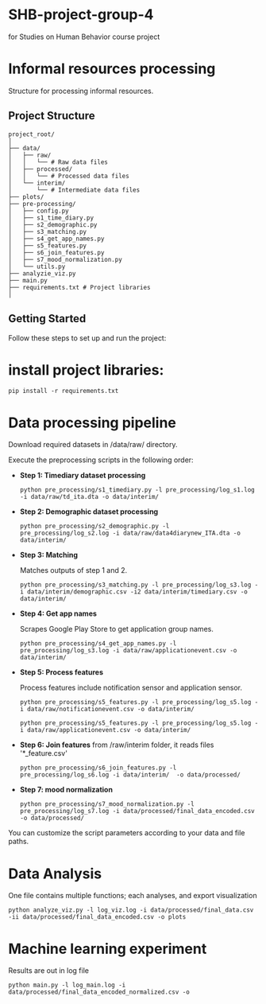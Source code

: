 # SHB-project-group-4
for Studies on Human Behavior course project

# Informal resources processing

Structure for processing informal resources.

## Project Structure

```plaintext
project_root/
│
├── data/
│   ├── raw/
│   │   └── # Raw data files
│   ├── processed/
│   │   └── # Processed data files
│   └── interim/
│       └── # Intermediate data files
├── plots/
├── pre-processing/
│   ├── config.py
│   ├── s1_time_diary.py
│   ├── s2_demographic.py 
│   ├── s3_matching.py
│   ├── s4_get_app_names.py
│   ├── s5_features.py
│   ├── s6_join_features.py
│   ├── s7_mood_normalization.py
│   └── utils.py
├── analyzie_viz.py
├── main.py
├── requirements.txt # Project libraries
│
```

## Getting Started

Follow these steps to set up and run the project:

# install project libraries:
  ```
  pip install -r requirements.txt
  ```
# Data processing pipeline

Download required datasets in /data/raw/ directory. 

Execute the preprocessing scripts in the following order:

- **Step 1: Timediary dataset processing**

  ```
  python pre_processing/s1_timediary.py -l pre_processing/log_s1.log -i data/raw/td_ita.dta -o data/interim/
  ```

- **Step 2: Demographic dataset processing**

  ```
  python pre_processing/s2_demographic.py -l pre_processing/log_s2.log -i data/raw/data4diarynew_ITA.dta -o data/interim/
  ```

- **Step 3: Matching**

  Matches outputs of step 1 and 2. 
  ```
  python pre_processing/s3_matching.py -l pre_processing/log_s3.log -i data/interim/demographic.csv -i2 data/interim/timediary.csv -o data/interim/
  ```

- **Step 4: Get app names**

  Scrapes Google Play Store to get application group names. 
  ```
  python pre_processing/s4_get_app_names.py -l pre_processing/log_s3.log -i data/raw/applicationevent.csv -o data/interim/
  ```

- **Step 5: Process features**

  Process features include notification sensor and application sensor. 
  ```
  python pre_processing/s5_features.py -l pre_processing/log_s5.log -i data/raw/notificationevent.csv -o data/interim/

  python pre_processing/s5_features.py -l pre_processing/log_s5.log -i data/raw/applicationevent.csv -o data/interim/
  ```

- **Step 6: Join features**
  from /raw/interim folder, it reads files '*_feature.csv'
  ```
  python pre_processing/s6_join_features.py -l pre_processing/log_s6.log -i data/interim/  -o data/processed/
  ```
  
- **Step 7: mood normalization**

   ```
  python pre_processing/s7_mood_normalization.py -l pre_processing/log_s7.log -i data/processed/final_data_encoded.csv -o data/processed/
  ```

You can customize the script parameters according to your data and file paths.


# Data Analysis

One file contains multiple functions; each analyses, and export visualization
  ```
  python analyze_viz.py -l log_viz.log -i data/processed/final_data.csv -ii data/processed/final_data_encoded.csv -o plots
  ```

# Machine learning experiment
  Results are out in log file
  ```
  python main.py -l log_main.log -i data/processed/final_data_encoded_normalized.csv -o
  ```



